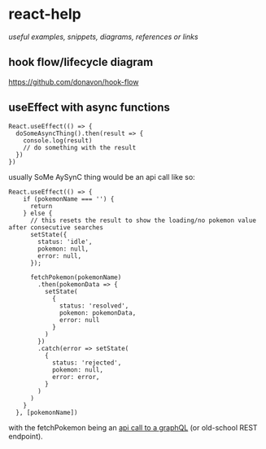# react-help
*useful examples, snippets, diagrams, references or links*


## hook flow/lifecycle diagram

https://github.com/donavon/hook-flow


## useEffect with async functions

```
React.useEffect(() => {
  doSomeAsyncThing().then(result => {
    console.log(result)
    // do something with the result
  })
})
```

usually SoMe AySynC thing would be an api call like so:

```
React.useEffect(() => {
    if (pokemonName === '') {
      return
    } else {
      // this resets the result to show the loading/no pokemon value after consecutive searches
      setState({
        status: 'idle',
        pokemon: null,
        error: null,
      });

      fetchPokemon(pokemonName)
        .then(pokemonData => {
          setState(
            {
              status: 'resolved',
              pokemon: pokemonData,
              error: null
            }
          )
        })
        .catch(error => setState(
          {
            status: 'rejected',
            pokemon: null,
            error: error,
          }
        )
      )
    }
  }, [pokemonName])
  ```
  
  with the fetchPokemon being an
  [api call to a graphQL](https://github.com/kentcdodds/react-hooks/blob/119a8c9182664e7b28e6a426b7ca861f045f729e/src/pokemon.js#L10-L27) (or old-school REST endpoint).
